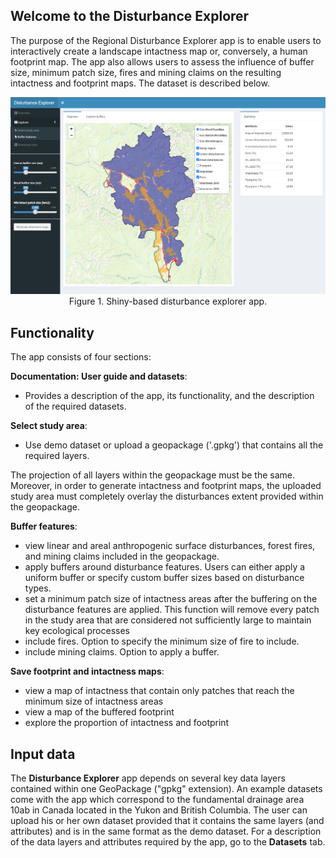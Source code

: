 ## Welcome to the Disturbance Explorer 

The purpose of the Regional Disturbance Explorer app is to enable users to interactively create a landscape intactness map or, 
conversely, a human footprint map. The app also allows users to assess the influence of buffer size, minimum patch size, fires and mining claims on the resulting intactness and 
footprint maps. The dataset is described below. 

<center>
  <img src="pics/app.png" width="600">
    <br>
    Figure 1. Shiny-based disturbance explorer app.
  </center>
    
## Functionality
    
The app consists of four sections:
    
**Documentation: User guide and datasets**:
    
- Provides a description of the app, its functionality, and the description of the required datasets.
  
**Select study area**:
    
  - Use demo dataset or upload a geopackage ('.gpkg') that contains all the required layers.
  
The projection of all layers within the geopackage must be the same. Moreover, in order to generate intactness and footprint maps, 
the uploaded study area must completely overlay the disturbances extent provided within the geopackage.
  
**Buffer features**:
    
  - view linear and areal anthropogenic surface disturbances, forest fires, and mining claims included in the geopackage.
  - apply buffers around disturbance features. Users can either apply a uniform buffer or specify custom buffer sizes based on disturbance types. 
  - set a minimum patch size of intactness areas after the buffering on the disturbance features are applied. This function will remove every patch in the study area that are considered not sufficiently large to maintain key ecological processes
  - include fires. Option to specify the minimum size of fire to include.
  - include mining claims. Option to apply a buffer. 
  
**Save footprint and intactness maps**:
    
  - view a map of intactness that contain only patches that reach the minimum size of intactness areas
  - view a map of the buffered footprint 
  - explore the proportion of intactness and footprint
  
## Input data
  
The **Disturbance Explorer** app depends on several key data layers contained within one GeoPackage ("gpkg" extension). An example datasets come with the app which correspond to the fundamental drainage area 10ab in Canada located in the Yukon and British Columbia.
The user can upload his or her own dataset provided that it contains the same layers (and attributes) and is in the same format as the demo dataset. For a description of the data layers and attributes required by the app, go to the **Datasets** tab.  
  
